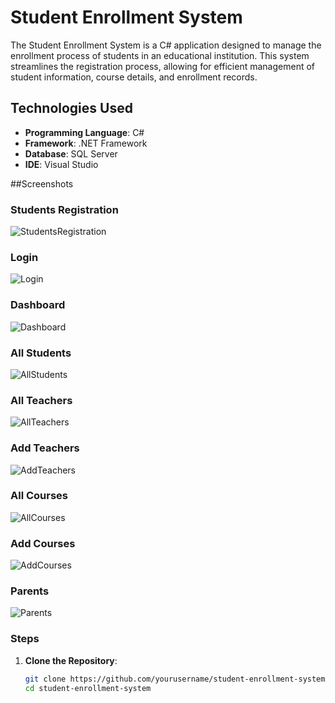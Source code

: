 # Student Enrollment System
The Student Enrollment System is a C# application designed to manage the enrollment process of students in an educational institution. This system streamlines the registration process, allowing for efficient management of student information, course details, and enrollment records.

## Technologies Used
- **Programming Language**: C#
- **Framework**: .NET Framework
- **Database**: SQL Server
- **IDE**: Visual Studio

##Screenshots

### Students Registration
![StudentsRegistration](screenshots/StudentsRegistration.PNG)

### Login
![Login](screenshots/Login.PNG)

### Dashboard
![Dashboard](screenshots/Dashboard.PNG)

### All Students
![AllStudents](screenshots/AllStudents.PNG)

### All Teachers
![AllTeachers](screenshots/AllTeachers.PNG)

### Add Teachers
![AddTeachers](screenshots/AddTeachers.PNG)

### All Courses
![AllCourses](screenshots/AllCourses.PNG)

### Add Courses
![AddCourses](screenshots/AddCourses.PNG)

### Parents
![Parents](screenshots/Parents.PNG)

### Steps

1. **Clone the Repository**:
   ```bash
   git clone https://github.com/yourusername/student-enrollment-system.git
   cd student-enrollment-system
